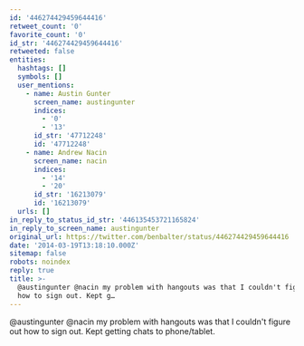 ```yaml
---
id: '446274429459644416'
retweet_count: '0'
favorite_count: '0'
id_str: '446274429459644416'
retweeted: false
entities:
  hashtags: []
  symbols: []
  user_mentions:
    - name: Austin Gunter
      screen_name: austingunter
      indices:
        - '0'
        - '13'
      id_str: '47712248'
      id: '47712248'
    - name: Andrew Nacin
      screen_name: nacin
      indices:
        - '14'
        - '20'
      id_str: '16213079'
      id: '16213079'
  urls: []
in_reply_to_status_id_str: '446135453721165824'
in_reply_to_screen_name: austingunter
original_url: https://twitter.com/benbalter/status/446274429459644416
date: '2014-03-19T13:18:10.000Z'
sitemap: false
robots: noindex
reply: true
title: >-
  @austingunter @nacin my problem with hangouts was that I couldn't figure out
  how to sign out. Kept g…
---
```


@austingunter @nacin my problem with hangouts was that I couldn't figure out how to sign out. Kept getting chats to phone/tablet.
